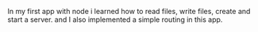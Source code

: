 In my first app with node i learned how to read files, write files, create and start a server. and I also implemented a simple routing in this app.
